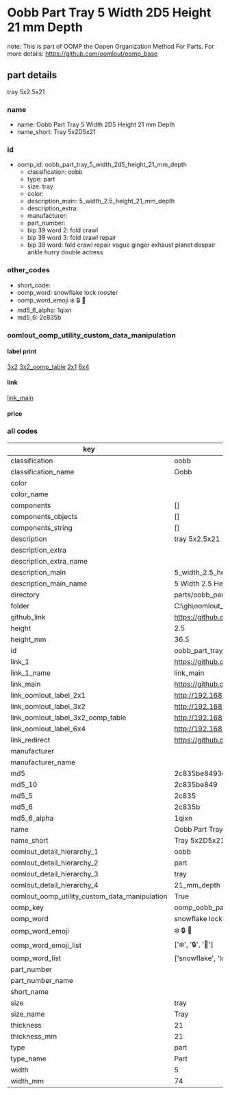 # Oobb Part Tray 5 Width 2D5 Height 21 mm Depth  

note: This is part of OOMP the Oopen Organization Method For Parts. For more details: https://github.com/oomlout/oomp_base

##  part details
  



tray 5x2.5x21



### name
* name: Oobb Part Tray 5 Width 2D5 Height 21 mm Depth
* name_short: Tray 5x2D5x21 
### id
* oomp_id: oobb_part_tray_5_width_2d5_height_21_mm_depth
  * classification: oobb
  * type: part
  * size: tray
  * color: 
  * description_main: 5_width_2.5_height_21_mm_depth
  * description_extra: 
  * manufacturer: 
  * part_number: 
  * bip 39 word 2: fold crawl
  * bip 39 word 3: fold crawl repair
  * bip 39 word: fold crawl repair vague ginger exhaust planet despair ankle hurry double actress

### other_codes
* short_code: 
* oomp_word: snowflake lock rooster
* oomp_word_emoji :snowflake: :lock: :rooster:
* md5_6_alpha: 1qixn
* md5_6: 2c835b






### oomlout_oomp_utility_custom_data_manipulation
#### label print
[3x2](http://192.168.1.245:1112/?label=oomp%201qixn)
[3x2_oomp_table](http://192.168.1.108:1112/?label=oomp%201qixn)
[2x1](http://192.168.1.242:1112/?label=oomp%201qixn)
[6x4](http://192.168.1.55:1112/?label=oomp%201qixn)    

#### link

[link_main](https://github.com/oomlout/oomlout_oobb_version_4_generated_parts/tree/main/navigation_oomp/oobb/part/tray/5_width_2.5_height_21_mm_depth/part)                              

#### price







### all codes 
| key | value |  
| --- | --- |  
| classification | oobb |  
| classification_name | Oobb |  
| color |  |  
| color_name |  |  
| components | [] |  
| components_objects | [] |  
| components_string | [] |  
| description | tray 5x2.5x21 |  
| description_extra |  |  
| description_extra_name |  |  
| description_main | 5_width_2.5_height_21_mm_depth |  
| description_main_name | 5 Width 2.5 Height 21 mm Depth |  
| directory | parts/oobb_part_tray_5_width_2d5_height_21_mm_depth |  
| folder | C:\gh\oomlout_oobb_version_4_generated_parts\parts\oobb_part_tray_5_width_2d5_height_21_mm_depth |  
| github_link | https://github.com/oomlout/oomlout_oomp_part_src/tree/main/parts/oobb_part_tray_5_width_2d5_height_21_mm_depth |  
| height | 2.5 |  
| height_mm | 36.5 |  
| id | oobb_part_tray_5_width_2d5_height_21_mm_depth |  
| link_1 | https://github.com/oomlout/oomlout_oobb_version_4_generated_parts/tree/main/navigation_oomp/oobb/part/tray/5_width_2.5_height_21_mm_depth/part |  
| link_1_name | link_main |  
| link_main | https://github.com/oomlout/oomlout_oobb_version_4_generated_parts/tree/main/navigation_oomp/oobb/part/tray/5_width_2.5_height_21_mm_depth/part |  
| link_oomlout_label_2x1 | http://192.168.1.242:1112/?label=oomp%201qixn |  
| link_oomlout_label_3x2 | http://192.168.1.245:1112/?label=oomp%201qixn |  
| link_oomlout_label_3x2_oomp_table | http://192.168.1.108:1112/?label=oomp%201qixn |  
| link_oomlout_label_6x4 | http://192.168.1.55:1112/?label=oomp%201qixn |  
| link_redirect | https://github.com/oomlout/oomlout_oobb_version_4_generated_parts/tree/main/parts/oobb_tray_05_2d5_21 |  
| manufacturer |  |  
| manufacturer_name |  |  
| md5 | 2c835be8493c14bd3db10f0b6d0caad4 |  
| md5_10 | 2c835be849 |  
| md5_5 | 2c835 |  
| md5_6 | 2c835b |  
| md5_6_alpha | 1qixn |  
| name | Oobb Part Tray 5 Width 2D5 Height 21 mm Depth |  
| name_short | Tray 5x2D5x21  |  
| oomlout_detail_hierarchy_1 | oobb |  
| oomlout_detail_hierarchy_2 | part |  
| oomlout_detail_hierarchy_3 | tray |  
| oomlout_detail_hierarchy_4 | 21_mm_depth |  
| oomlout_oomp_utility_custom_data_manipulation | True |  
| oomp_key | oomp_oobb_part_tray_5_width_2d5_height_21_mm_depth |  
| oomp_word | snowflake lock rooster |  
| oomp_word_emoji | :snowflake: :lock: :rooster: |  
| oomp_word_emoji_list | [':snowflake:', ':lock:', ':rooster:'] |  
| oomp_word_list | ['snowflake', 'lock', 'rooster'] |  
| part_number |  |  
| part_number_name |  |  
| short_name |  |  
| size | tray |  
| size_name | Tray |  
| thickness | 21 |  
| thickness_mm | 21 |  
| type | part |  
| type_name | Part |  
| width | 5 |  
| width_mm | 74 |  
